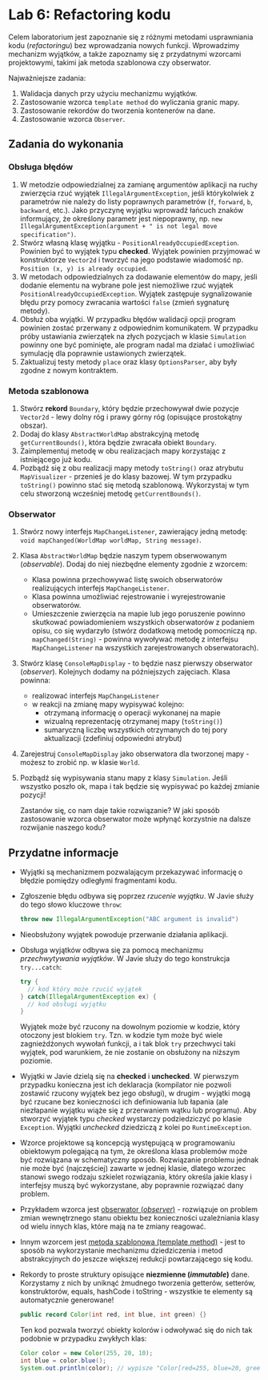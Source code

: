 # Lab 6: Refactoring kodu

Celem laboratorium jest zapoznanie się z różnymi metodami usprawniania kodu (*refactoringu*) bez wprowadzania nowych funkcji. Wprowadzimy mechanizm wyjątków, a także zapoznamy się z przydatnymi wzorcami projektowymi, takimi jak metoda szablonowa czy obserwator. 

Najważniejsze zadania:

1. Walidacja danych przy użyciu mechanizmu wyjątków.
2. Zastosowanie wzorca `template method` do wyliczania granic mapy.
3. Zastosowanie rekordów do tworzenia kontenerów na dane.
4. Zastosowanie wzorca `Observer`.




## Zadania do wykonania

### Obsługa błędów

1. W metodzie odpowiedzialnej za zamianę argumentów aplikacji na ruchy zwierzęcia rzuć wyjątek `IllegalArgumentException`, jeśli którykolwiek z parametrów nie należy do listy poprawnych parametrów (`f`, `forward`, `b`, `backward`, etc.). Jako przyczynę wyjątku wprowadź łańcuch znaków informujący, że określony parametr jest niepoprawny, np.  `new IllegalArgumentException(argument + " is not legal move specification")`.
2. Stwórz własną klasę wyjątku - `PositionAlreadyOccupiedException`. Powinien być to wyjątek typu **checked**. Wyjątek powinien przyjmować w konstruktorze `Vector2d` i tworzyć na jego podstawie wiadomość np. `Position (x, y) is already occupied`.
3. W metodach odpowiedzialnych za dodawanie elementów do mapy, jeśli dodanie elementu na wybrane pole jest niemożliwe rzuć wyjątek `PositionAlreadyOccupiedException`. Wyjątek zastępuje sygnalizowanie błędu przy pomocy zwracania wartości `false` (zmień sygnaturę metody).
4. Obsłuż oba wyjątki. W przypadku błędów walidacji opcji program powinien zostać przerwany z odpowiednim komunikatem. W przypadku próby ustawiania zwierzątek na złych pozycjach w klasie `Simulation` powinny one być pominięte, ale program nadal ma działać i umożliwiać symulację dla poprawnie ustawionych zwierzątek.
5. Zaktualizuj testy metody `place` oraz klasy `OptionsParser`, aby były zgodne z nowym kontraktem.

### Metoda szablonowa

1. Stwórz **rekord** `Boundary`, który będzie przechowywał dwie pozycje `Vector2d` - lewy dolny róg i prawy górny róg (opisujące prostokątny obszar).
2. Dodaj do klasy `AbstractWorldMap` abstrakcyjną metodę `getCurrentBounds()`, która będzie zwracała obiekt `Boundary`.
3. Zaimplementuj metodę w obu realizacjach mapy korzystając z istniejącego już kodu.
4. Pozbądź się z obu realizacji mapy metody `toString()` oraz atrybutu `MapVisualizer` - przenieś je do klasy bazowej. W tym przypadku `toString()` powinno stać się metodą szablonową. Wykorzystaj w tym celu stworzoną wcześniej metodę `getCurrentBounds()`.

### Obserwator

1. Stwórz nowy interfejs `MapChangeListener`, zawierający jedną metodę: `void mapChanged(WorldMap worldMap, String message)`.

2. Klasa `AbstractWorldMap` będzie naszym typem obserwowanym (*observable*). Dodaj do niej niezbędne elementy zgodnie z wzorcem:

   - Klasa powinna przechowywać listę swoich obserwatorów realizujących interfejs `MapChangeListener`.
   - Klasa powinna umożliwiać rejestrowanie i wyrejestrowanie obserwatorów.
   - Umieszczenie zwierzęcia na mapie lub jego poruszenie powinno skutkować powiadomieniem wszystkich obserwatorów z podaniem opisu, co się wydarzyło (stwórz dodatkową metodę pomocniczą np. `mapChanged(String)` - powinna wywoływać metodę z interfejsu `MapChangeListener` na wszystkich zarejestrowanych obserwatorach).

3. Stwórz klasę `ConsoleMapDisplay` - to będzie nasz pierwszy obserwator (*observer*). Kolejnych dodamy na późniejszych zajęciach. Klasa powinna:

   - realizować interfejs `MapChangeListener`
   - w reakcji na zmianę mapy wypisywać kolejno:
     - otrzymaną informację o operacji wykonanej na mapie
     - wizualną reprezentację otrzymanej mapy (`toString()`)
     - sumaryczną liczbę wszystkich otrzymanych do tej pory aktualizacji (zdefiniuj odpowiedni atrybut)

4. Zarejestruj `ConsoleMapDisplay` jako obserwatora dla tworzonej mapy - możesz to zrobić np. w klasie `World`. 

5. Pozbądź się wypisywania stanu mapy z klasy `Simulation`. Jeśli wszystko poszło ok, mapa i tak będzie się wypisywać po każdej zmianie pozycji!

   Zastanów się, co nam daje takie rozwiązanie? W jaki sposób zastosowanie wzorca obserwator może wpłynąć korzystnie na dalsze rozwijanie naszego kodu? 



## Przydatne informacje

* Wyjątki są mechanizmem pozwalającym przekazywać informację o błędzie pomiędzy odległymi fragmentami kodu.
* Zgłoszenie błędu odbywa się poprzez *rzucenie wyjątku*. W Javie służy do tego słowo kluczowe `throw`:

    ```java
    throw new IllegalArgumentException("ABC argument is invalid")
	```
* Nieobsłużony wyjątek powoduje przerwanie działania aplikacji.
* Obsługa wyjątków odbywa się za pomocą mechanizmu *przechwytywania wyjątków*. W Javie służy do tego konstrukcja `try...catch`:

    ```java
    try {
      // kod który może rzucić wyjątek
    } catch(IllegalArgumentException ex) {
      // kod obsługi wyjątku
    }
    ```
    Wyjątek może być rzucony na dowolnym poziomie w kodzie, który otoczony jest blokiem `try`. Tzn. w kodzie tym może być
    wiele zagnieżdżonych wywołań funkcji, a i tak blok `try` przechwyci taki wyjątek, pod warunkiem, że nie zostanie on obsłużony
    na niższym poziomie.

* Wyjątki w Javie dzielą się na **checked** i **unchecked**. W pierwszym przypadku konieczna jest ich deklaracja (kompilator nie pozwoli zostawić rzucony wyjątek bez jego obsługi), w drugim - wyjątki mogą być rzucane bez konieczności ich definiowania lub łapania (ale niezłapanie wyjątku wiąże się z przerwaniem wątku lub programu). Aby stworzyć wyjątek typu *checked* wystarczy podziedziczyć po klasie `Exception`. Wyjątki *unchecked* dziedziczą z kolei po `RuntimeException`.

* Wzorce projektowe są koncepcją występującą w programowaniu obiektowym polegającą na tym, że określona klasa problemów
  może być rozwiązana w schematyczny sposób. Rozwiązanie problemu jednak nie może być (najczęściej) zawarte w jednej
  klasie, dlatego wzorzec stanowi swego rodzaju szkielet rozwiązania, który określa jakie klasy i interfejsy muszą być
  wykorzystane, aby poprawnie rozwiązać dany problem.

* Przykładem wzorca jest [obserwator (*observer*)](https://refactoring.guru/design-patterns/observer) - rozwiązuje on problem zmian wewnętrznego stanu obiektu bez konieczności uzależniania klasy od wielu innych klas, które mają na te zmiany reagować.
* Innym wzorcem jest [metoda szablonowa (template method)](https://refactoring.guru/design-patterns/template-method) - jest to sposób na wykorzystanie mechanizmu dziedziczenia i metod abstrakcyjnych do jeszcze większej redukcji powtarzającego się kodu. 
* Rekordy to proste struktury opisujące **niezmienne (*immutable*)** dane. Korzystamy z nich by uniknąć żmudnego tworzenia getterów, setterów, konstruktorów, equals, hashCode i toString - wszystkie te elementy są automatycznie generowane! 
    ```java
    public record Color(int red, int blue, int green) {}
    ```
    
    Ten kod pozwala tworzyć obiekty kolorów i odwoływać się do nich tak podobnie w przypadku zwykłych klas:
    ```java
    Color color = new Color(255, 20, 10);
    int blue = color.blue();
    System.out.println(color); // wypisze "Color[red=255, blue=20, green=10]"
    ```
    
    

​	
